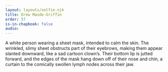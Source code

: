 ```yaml
---
layout: layouts/selfie.njk
title: Drew Maude-Griffin
order: 57
is-in-chapbook: false
audio: 
---
```

A white person wearing a sheet mask, intended to calm the skin. The wrinkled, slimy sheet obstructs part of their eyebrows, making them appear slanted downward, like a sad cartoon clown’s. Their bottom lip is jutted forward, and the edges of the mask hang down off of their nose and chin, a curtain to the comically swollen lymph nodes across their jaw.
